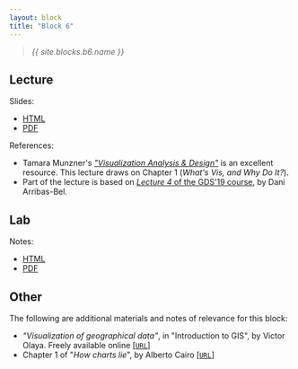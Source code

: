 ```yaml
---
layout: block
title: "Block 6"
---
```


> *{{ site.blocks.b6.name }}*

## Lecture

Slides:

- [HTML]({{site.baseurl}}/slidedecks/lecture_06.html)
- [PDF]({{site.baseurl}}/slidedecks/lecture_06.pdf)

References:

- Tamara Munzner's [*"Visualization Analysis & Design"*](https://www.cs.ubc.ca/~tmm/vadbook/) is an excellent resource. This lecture draws on Chapter 1 (*What's Vis, and Why Do It?*).
- Part of the lecture is based on [*Lecture 4* of the GDS'19 course](http://darribas.org/gds19/notes/Class_04.html), by Dani Arribas-Bel.

## Lab

Notes:

- [HTML]({{site.baseurl}}/labs/lab_06.html)
- [PDF]({{site.baseurl}}/labs/lab_06.pdf)

## Other

The following are additional materials and notes of relevance for this block:

- *"Visualization of geographical data"*, in "Introduction to GIS", by Victor
  Olaya. Freely available online [[`URL`]](https://volaya.github.io/gis-book/en/Visualization.html)
- Chapter 1 of "*How charts lie*", by Alberto Cairo [[`URL`]](https://drive.google.com/file/d/1MCR2EEUci2psQmtOiExRdusf0vzMUBdp/view)

